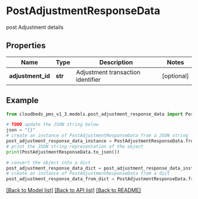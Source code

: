 # PostAdjustmentResponseData

post Adjustment details

## Properties

Name | Type | Description | Notes
------------ | ------------- | ------------- | -------------
**adjustment_id** | **str** | Adjustment transaction identifier | [optional] 

## Example

```python
from cloudbeds_pms_v1_3.models.post_adjustment_response_data import PostAdjustmentResponseData

# TODO update the JSON string below
json = "{}"
# create an instance of PostAdjustmentResponseData from a JSON string
post_adjustment_response_data_instance = PostAdjustmentResponseData.from_json(json)
# print the JSON string representation of the object
print(PostAdjustmentResponseData.to_json())

# convert the object into a dict
post_adjustment_response_data_dict = post_adjustment_response_data_instance.to_dict()
# create an instance of PostAdjustmentResponseData from a dict
post_adjustment_response_data_from_dict = PostAdjustmentResponseData.from_dict(post_adjustment_response_data_dict)
```
[[Back to Model list]](../README.md#documentation-for-models) [[Back to API list]](../README.md#documentation-for-api-endpoints) [[Back to README]](../README.md)


